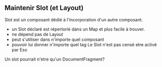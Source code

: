 ## Maintenir Slot (et Layout)

Slot est un composant dédié à l'incorporation d'un autre composant. 
- un Slot déclaré est répertorié dans un Map et  plus facile à trouver.
- ne dépend pas de Layout
- peut s'utiliser dans n'importe quel composant
- pouvoir lui donner n'importe quel tag
Le Slot n'est pas censé etre activé par Eso

Un slot pourrait n'etre qu'un DocumentFragment? 
